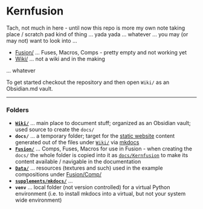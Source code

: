 # Kernfusion

Tach, not much in here - until now this repo is more my own note taking place / scratch pad kind of thing ... yada yada ... whatever ... you may (or may not) want to look into ...

- [Fusion/](Fusion/README.md) ... Fuses, Macros, Comps - pretty empty and not working yet
- [Wiki/](https://nmbr73.github.io/Kernfusion/) ... not a wiki and in the making

... whatever


To get started checkout the repository and then open `Wiki/` as an Obsidian.md vault.

-----

### Folders

- **[`Wiki/`](https://github.com/nmbr73/Kernfusion/tree/main/Wiki)** ... main place to document stuff; organized as an Obsidian vault; used source to create the `docs/`
- **`docs/`** ... a temporary folder; target for the [static website](https://nmbr73.github.io/Kernfusion/) content generated out of the files under [`Wiki/`](https://github.com/nmbr73/Kernfusion/tree/main/Wiki) via [mkdocs](https://www.mkdocs.org)
- **[`Fusion/`](https://github.com/nmbr73/Kernfusion/tree/main/Fusion)** ... Comps, Fuses, Macros for use in Fusion - when creating the `docs/` the whole folder is copied into it as [`docs/Kernfusion`](https://nmbr73.github.io/Kernfusion/Kernfusion/) to make its content available / navigable in the documentation
- **[`Data/`](https://github.com/nmbr73/Kernfusion/tree/main/Data)** ... resources (textures and such) used in the example compositions under [Fusion/Comp/](https://github.com/nmbr73/Kernfusion/tree/main/Fusion/Comp)
- **[`supplements/mkdocs/`](https://github.com/nmbr73/Kernfusion/tree/main/supplements)** ...
- **`venv`** ... local folder (not version controlled) for a virtual Python environment (i.e. to install mkdocs into a virtual, but not your system wide environment)